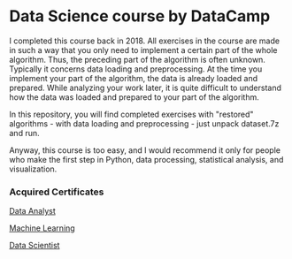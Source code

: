 # Data Science course by DataCamp

I completed this course back in 2018. All exercises in the course are made in such a way that you only need to implement a certain part of the whole algorithm. Thus, the preceding part of the algorithm is often unknown. Typically it concerns data loading and preprocessing. At the time you implement your part of the algorithm, the data is already loaded and prepared. While analyzing your work later, it is quite difficult to understand how the data was loaded and prepared to your part of the algorithm.

In this repository, you will find completed exercises with "restored" algorithms - with data loading and preprocessing - just unpack dataset.7z and run.

Anyway, this course is too easy, and I would recommend it only for people who make the first step in Python, data processing, statistical analysis, and visualization.

<h3>Acquired Certificates</h3>

<a href="https://www.datacamp.com/statement-of-accomplishment/track/3f614bbc7fe6e3616a1e4bc90ed6dc6f8dafef2f">Data Analyst</a>

<a href="https://www.datacamp.com/statement-of-accomplishment/track/bdc54a85841a02764964e77888b6568ba91060e7">Machine Learning</a>

<a href="https://www.datacamp.com/statement-of-accomplishment/track/8e1514d50d088ddf8530ecf0fdd89e66f9eacac8">Data Scientist</a>

